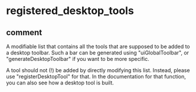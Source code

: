 # registered_desktop_tools
## comment

A modifiable list that contains all the tools that are supposed to be added to a desktop toolbar.
Such a bar can be generated using "uiGlobalToolbar", or "generateDesktopToolbar" if you want to be more specific.

A tool should not (!) be added by directly modifying this list. Instead, please use "registerDesktopTool" for that.
In the documentation for that function, you can also see how a desktop tool is built.
